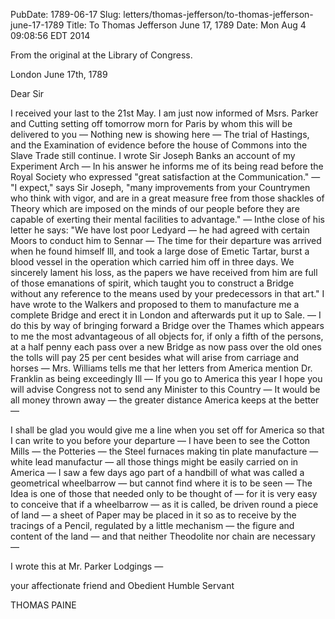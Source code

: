 PubDate: 1789-06-17
Slug: letters/thomas-jefferson/to-thomas-jefferson-june-17-1789
Title: To Thomas Jefferson  June 17, 1789
Date: Mon Aug  4 09:08:56 EDT 2014

   From the original at the Library of Congress.
   
   London June 17th, 1789

   Dear Sir

   I received your last to the 21st May. I am just now informed of Msrs.
   Parker and Cutting setting off tomorrow morn for Paris by whom this
   will be delivered to you &mdash; Nothing new is showing here &mdash; The 
   trial of Hastings, and the Examination of evidence before the house of 
   Commons into the Slave Trade still continue. I wrote Sir Joseph Banks an 
   account of my Experiment Arch &mdash; In his answer
   he informs me of its being read before the Royal Society who expressed
   "great satisfaction at the Communication." &mdash; "I expect," says Sir 
   Joseph, "many improvements from your Countrymen who think with vigor, and 
   are in a great measure free from those shackles of Theory which are imposed 
   on the minds of our people before they are capable of exerting their mental
   facilities to advantage." &mdash; Inthe close of his letter he says: "We have
   lost poor Ledyard &mdash; he had agreed with certain Moors to conduct him to
   Sennar &mdash; The time for their departure was arrived when he found himself
   Ill, and took a large dose of Emetic Tartar, burst a blood vessel in the
   operation which carried him off in three days. We sincerely lament his
   loss, as the papers we have received from him are full of those emanations
   of spirit, which taught you to construct a Bridge without any reference to
   the means used by your predecessors in that art." I have wrote to the Walkers 
   and proposed to them to manufacture me a
   complete Bridge and erect it in London and afterwards put it up to Sale. 
   &mdash; I do this by way of bringing forward a Bridge over the Thames which
   appears to me the most advantageous of all objects for, if only a fifth
   of the persons, at a half penny each pass over a new Bridge as now pass
   over the old ones the tolls will pay 25 per cent besides what will arise
   from carriage and horses &mdash; Mrs. Williams tells me that her letters from
   America mention Dr. Franklin as being exceedingly Ill &mdash; If you go to 
   America this year I hope you will advise Congress not to send
   any Minister to this Country &mdash; It would be all money thrown away 
   &mdash; the greater distance America keeps at the better &mdash;

   I shall be glad you would give me a line when you set off for America so
   that I can write to you before your departure &mdash;  I have been to see the 
   Cotton Mills &mdash; the Potteries &mdash; the Steel furnaces making
   tin plate manufacture &mdash; white lead manufactur &mdash; all those things 
   might be easily carried on in America &mdash; I saw a few days ago part of 
   a handbill of what was called a geometrical wheelbarrow &mdash; but cannot 
   find where it is to be seen &mdash; The Idea is one of those that needed only 
   to be thought of &mdash; for
   it is very easy to conceive that if a wheelbarrow &mdash; as it is called, be
   driven round a piece of land &mdash; a sheet of Paper may be placed in it so 
   as to receive by the tracings of a Pencil, regulated by a little mechanism 
   &mdash; the figure and content of the land &mdash; and that neither 
   Theodolite nor chain are necessary &mdash;
   
   I wrote this at Mr. Parker Lodgings &mdash; 
   
   your affectionate friend and Obedient Humble Servant

   THOMAS PAINE


